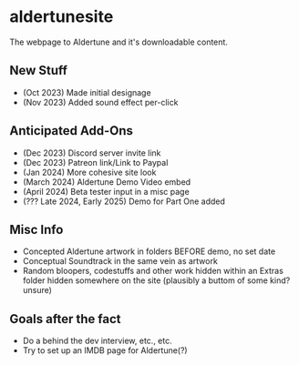 # aldertunesite
The webpage to Aldertune and it's downloadable content. 

## New Stuff
- (Oct 2023) Made initial designage
- (Nov 2023) Added sound effect per-click

## Anticipated Add-Ons
- (Dec 2023) Discord server invite link
- (Dec 2023) Patreon link/Link to Paypal
- (Jan 2024) More cohesive site look
- (March 2024) Aldertune Demo Video embed
- (April 2024) Beta tester input in a misc page
- (??? Late 2024, Early 2025) Demo for Part One added

## Misc Info
- Concepted Aldertune artwork in folders BEFORE demo, no set date
- Conceptual Soundtrack in the same vein as artwork
- Random bloopers, codestuffs and other work hidden within an Extras folder hidden somewhere on the site (plausibly a buttom of some kind? unsure)

## Goals after the fact
- Do a behind the dev interview, etc., etc.
- Try to set up an IMDB page for Aldertune(?)
